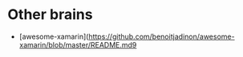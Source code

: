# Other brains

* [awesome-xamarin](https://github.com/benoitjadinon/awesome-xamarin/blob/master/README.md9
